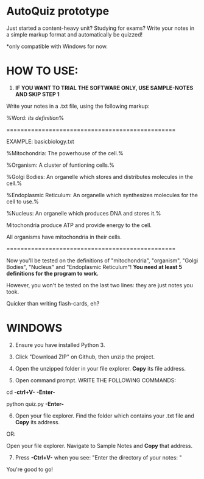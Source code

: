 # AutoQuiz prototype
Just started a content-heavy unit? Studying for exams? Write your notes in a simple markup format and automatically be quizzed!

*only compatible with Windows for now.

# HOW TO USE:
1) **IF YOU WANT TO TRIAL THE SOFTWARE ONLY, USE SAMPLE-NOTES AND SKIP STEP 1**

Write your notes in a .txt file, using the following markup: 
  
  %Word: *its definition*%
  
  ================================================
  
  EXAMPLE: basicbiology.txt
  
  %Mitochondria: The powerhouse of the cell.%
  
  %Organism: A cluster of funtioning cells.%
  
  %Golgi Bodies: An organelle which stores and distributes molecules in the cell.%
  
  %Endoplasmic Reticulum: An organelle which synthesizes molecules for the cell to use.%
  
  %Nucleus: An organelle which produces DNA and stores it.%
  
  Mitochondria produce ATP and provide energy to the cell.
  
  All organisms have mitochondria in their cells.
  
  ================================================
  
  Now you'll be tested on the definitions of "mitochondria", "organism", "Golgi Bodies", "Nucleus" and "Endoplasmic Reticulum"! **You need at least 5 definitions for the program to work.**
  
  However, you won't be tested on the last two lines: they are just notes you took.
  
  Quicker than writing flash-cards, eh?

# WINDOWS
2) Ensure you have installed Python 3.

3) Click "Download ZIP" on Github, then unzip the project.

4) Open the unzipped folder in your file explorer. **Copy** its file address.

5) Open command prompt. WRITE THE FOLLOWING COMMANDS:

cd **-ctrl+V-** **-Enter-**

python quiz.py **-Enter-**

6) Open your file explorer. Find the folder which contains your .txt file and **Copy** its address. 

OR: 

Open your file explorer. Navigate to Sample Notes and **Copy** that address.

7) Press **-Ctrl+V-** when you see: "Enter the directory of your notes: "

You're good to go!
